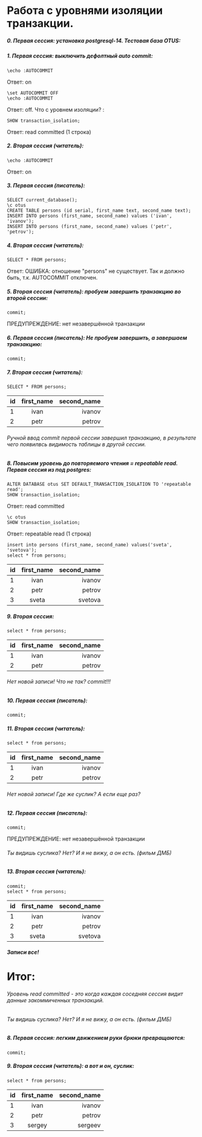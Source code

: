 # Работа с уровнями изоляции транзакции.
##### 0. Первая сессия: установка postgresql-14. Тестовая база OTUS:
##### 1. Первая сессия: выключить дефолтный auto commit:
```
\echo :AUTOCOMMIT
```
Ответ: on
```
\set AUTOCOMMIT OFF
\echo :AUTOCOMMIT
```
Ответ: off.  Что с уровнем изоляции? :
```
SHOW transaction_isolation;
```
Ответ: read committed (1 строка)
##### 2. Вторая сессия (читатель):
```
\echo :AUTOCOMMIT
```
Ответ: on
##### 3. Первая сессия (писатель):
```
SELECT current_database();
\c otus
CREATE TABLE persons (id serial, first_name text, second_name text);
INSERT INTO persons (first_name, second_name) values ('ivan', 'ivanov'); 
INSERT INTO persons (first_name, second_name) values ('petr', 'petrov'); 
```
##### 4. Вторая сессия (читатель):
```
SELECT * FROM persons;
```
Ответ: ОШИБКА:  отношение "persons" не существует. Так и должно быть, т.к. AUTOCOMMIT отключен.
##### 5.  Вторая сессия (читатель): пробуем завершить транзакцию во второй сессии: 
```
commit;
```
ПРЕДУПРЕЖДЕНИЕ:  нет незавершённой транзакции
##### 6. Первая сессия (писатель): Не пробуем завершить, а завершаем транзакцию: 
```
commit;
```
##### 7. Вторая сессия (читатель):
```
SELECT * FROM persons;
```
id|first_name|second_name|
:----|:--------:|-----:
1  |ivan    |ivanov |
2|  petr   |petrov | 
###### Ручной ввод commit первой сессии завершил транзакцию, в результате чего появилвсь видимость таблицы в другой сессии.
##### 8. Повысим уровень до повторяемого чтения = repeatable read. Первая сессия из под postgres:
```
ALTER DATABASE otus SET DEFAULT_TRANSACTION_ISOLATION TO 'repeatable read';
SHOW transaction_isolation;
```
Ответ: read committed
```
\c otus
SHOW transaction_isolation;
```
Ответ: repeatable read (1 строка)
```
insert into persons (first_name, second_name) values('sveta', 'svetova');
select * from persons;
```
id|first_name|second_name|
:----|:--------:|-----:
1  |ivan    |ivanov |
2|  petr   |petrov | 
3|  sveta   |svetova |
##### 9. Вторая сессия:
```
select * from persons; 
```
id|first_name|second_name|
:----|:--------:|-----:
1  |ivan    |ivanov |
2|  petr   |petrov | 
###### Нет новой записи! Что не так?  commit!!!
##### 10. Первая сессия (писатель): 
```
commit;
```
##### 11. Вторая сессия (читатель): 
```
select * from persons;
```
id|first_name|second_name|
:----|:--------:|-----:
1  |ivan    |ivanov |
2|  petr   |petrov | 
###### Нет новой записи! Где же суслик? А если еще раз?
##### 12. Первая сессия (писатель): 
```
commit;
```
ПРЕДУПРЕЖДЕНИЕ:  нет незавершённой транзакции
###### Ты видишь суслика? Нет? И я не вижу, а он есть. (фильм ДМБ)
##### 13. Вторая сессия (читатель): 
```
commit;
select * from persons;
```
id|first_name|second_name|
:----|:--------:|-----:
1  |ivan    |ivanov |
2|  petr   |petrov | 
3|  sveta   |svetova |

##### Записи все!
# Итог: 
###### Уровень read committed - это когда каждая соседняя сессия видит данные закоммиченных транзакций.









###### Ты видишь суслика? Нет? И я не вижу, а он есть. (фильм ДМБ)

##### 8. Первая сессия: легким движением руки брюки превращаются:
```
commit;
```
##### 9. Вторая сессия (читатель): а вот и он, суслик:
```
select * from persons;
```
id|first_name|second_name|
:----|:--------:|-----:
1  |ivan    |ivanov |
2|  petr   |petrov | 
3|  sergey   |sergeev |


















